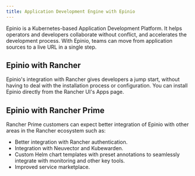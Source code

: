 ```yaml
---
title: Application Development Engine with Epinio
---
```


<head>
  <link rel="canonical" href="https://ranchermanager.docs.rancher.com/integrations-in-rancher/epinio"/>
</head>

Epinio is a Kubernetes-based Application Development Platform. It helps operators and developers collaborate without conflict, and accelerates the development process. With Epinio, teams can move from application sources to a live URL in a single step.

## Epinio with Rancher  

Epinio's integration with Rancher gives developers a jump start, without having to deal with the installation process or configuration. You can install Epinio directly from the Rancher UI's Apps page.

## Epinio with Rancher Prime 

Rancher Prime customers can expect better integration of Epinio with other areas in the Rancher ecosystem such as:

- Better integration with Rancher authentication.  
- Integration with Neuvector and Kubewarden.
- Custom Helm chart templates with preset annotations to seamlessly integrate with monitoring and other key tools.
- Improved service marketplace.
